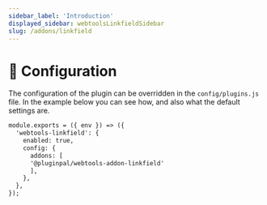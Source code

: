```yaml
---
sidebar_label: 'Introduction'
displayed_sidebar: webtoolsLinkfieldSidebar
slug: /addons/linkfield
---
```


# 🔧 Configuration
The configuration of the plugin can be overridden in the `config/plugins.js` file.
In the example below you can see how, and also what the default settings are.

```md title="config/plugins.js"
module.exports = ({ env }) => ({
  'webtools-linkfield': {
    enabled: true,
    config: {
      addons: [
      '@pluginpal/webtools-addon-linkfield'
      ],
    },
  },
});
```
